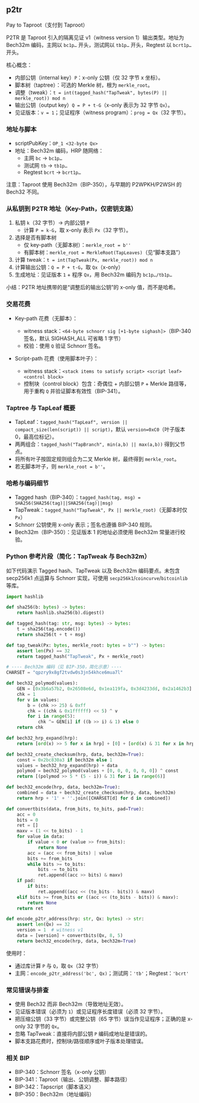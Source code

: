 ## p2tr

Pay to Taproot（支付到 Taproot）

P2TR 是 Taproot 引入的隔离见证 v1（witness version 1）输出类型。地址为 Bech32m 编码，主网以 `bc1p…` 开头，测试网以 `tb1p…` 开头，Regtest 以 `bcrt1p…` 开头。

核心概念：
- 内部公钥（internal key）`P`：x-only 公钥（仅 32 字节 x 坐标）。
- 脚本树（taptree）：可选的 Merkle 树，根为 `merkle_root`。
- 调整（tweak）：`t = int(tagged_hash("TapTweak", bytes(P) || merkle_root)) mod n`
- 输出公钥（output key）`Q = P + t·G`（x-only 表示为 32 字节 `Qx`）。
- 见证版本：`v = 1`；见证程序（witness program）：`prog = Qx`（32 字节）。

### 地址与脚本

- scriptPubKey：`OP_1 <32-byte Qx>`
- 地址：Bech32m 编码，HRP 随网络：
  - 主网 `bc` → `bc1p…`
  - 测试网 `tb` → `tb1p…`
  - Regtest `bcrt` → `bcrt1p…`

注意：Taproot 使用 Bech32m（BIP-350），与早期的 P2WPKH/P2WSH 的 Bech32 不同。

### 从私钥到 P2TR 地址（Key-Path，仅密钥支路）

1) 私钥 `k`（32 字节）→ 内部公钥 `P`
   - 计算 `P = k·G`，取 x-only 表示 `Px`（32 字节）。
2) 选择是否有脚本树
   - 仅 key-path（无脚本树）：`merkle_root = b''`
   - 有脚本树：`merkle_root = MerkleRoot(TapLeaves)`（见“脚本支路”）
3) 计算 tweak：`t = int(TapTweak(Px, merkle_root)) mod n`
4) 计算输出公钥：`Q = P + t·G`，取 `Qx`（x-only）
5) 生成地址：见证版本 `1` + 程序 `Qx`，用 Bech32m 编码为 `bc1p…/tb1p…`

小结：P2TR 地址携带的是“调整后的输出公钥”的 x-only 值，而不是哈希。

### 交易花费

- Key-path 花费（无脚本）：
  - witness stack：`<64-byte schnorr sig [+1-byte sighash]>`（BIP-340 签名，默认 SIGHASH_ALL 可省略 1 字节）
  - 校验：使用 `Q` 验证 Schnorr 签名。

- Script-path 花费（使用脚本叶子）：
  - witness stack：`<stack items to satisfy script> <script leaf> <control block>`
  - 控制块（control block）包含：奇偶位 + 内部公钥 `P` + Merkle 路径等，用于重构 `Q` 并验证脚本有效性（BIP-341）。

### Taptree 与 TapLeaf 概要

- TapLeaf：`tagged_hash("TapLeaf", version || compact_size(len(script)) || script)`，默认 `version=0xC0`（叶子版本 0，最高位标记）。
- 两两组合：`tagged_hash("TapBranch", min(a,b) || max(a,b))` 得到父节点。
- 将所有叶子按固定规则组合为二叉 Merkle 树，最终得到 `merkle_root`。
- 若无脚本叶子，则 `merkle_root = b''`。

### 哈希与编码细节

- Tagged hash（BIP-340）：`tagged_hash(tag, msg) = SHA256(SHA256(tag)||SHA256(tag)||msg)`
- TapTweak：`tagged_hash("TapTweak", Px || merkle_root)`（无脚本时仅 `Px`）
- Schnorr 公钥使用 x-only 表示；签名也遵循 BIP-340 规则。
- Bech32m（BIP-350）：见证版本 1 的地址必须使用 Bech32m 常量进行校验。

### Python 参考片段（简化：TapTweak 与 Bech32m）

如下代码演示 Tagged hash、TapTweak 以及 Bech32m 编码要点。未包含 secp256k1 点运算与 Schnorr 实现，可使用 `secp256k1`/`coincurve`/`bitcoinlib` 等库。

```python
import hashlib

def sha256(b: bytes) -> bytes:
    return hashlib.sha256(b).digest()

def tagged_hash(tag: str, msg: bytes) -> bytes:
    t = sha256(tag.encode())
    return sha256(t + t + msg)

def tap_tweak(Px: bytes, merkle_root: bytes = b"") -> bytes:
    assert len(Px) == 32
    return tagged_hash("TapTweak", Px + merkle_root)

# ---- Bech32m 编码（见 BIP-350，简化示意）----
CHARSET = "qpzry9x8gf2tvdw0s3jn54khce6mua7l"

def bech32_polymod(values):
    GEN = [0x3b6a57b2, 0x26508e6d, 0x1ea119fa, 0x3d4233dd, 0x2a1462b3]
    chk = 1
    for v in values:
        b = (chk >> 25) & 0xff
        chk = ((chk & 0x1ffffff) << 5) ^ v
        for i in range(5):
            chk ^= GEN[i] if ((b >> i) & 1) else 0
    return chk

def bech32_hrp_expand(hrp):
    return [ord(x) >> 5 for x in hrp] + [0] + [ord(x) & 31 for x in hrp]

def bech32_create_checksum(hrp, data, bech32m=True):
    const = 0x2bc830a3 if bech32m else 1
    values = bech32_hrp_expand(hrp) + data
    polymod = bech32_polymod(values + [0, 0, 0, 0, 0, 0]) ^ const
    return [(polymod >> 5 * (5 - i)) & 31 for i in range(6)]

def bech32_encode(hrp, data, bech32m=True):
    combined = data + bech32_create_checksum(hrp, data, bech32m)
    return hrp + '1' + ''.join([CHARSET[d] for d in combined])

def convertbits(data, from_bits, to_bits, pad=True):
    acc = 0
    bits = 0
    ret = []
    maxv = (1 << to_bits) - 1
    for value in data:
        if value < 0 or (value >> from_bits):
            return None
        acc = (acc << from_bits) | value
        bits += from_bits
        while bits >= to_bits:
            bits -= to_bits
            ret.append((acc >> bits) & maxv)
    if pad:
        if bits:
            ret.append((acc << (to_bits - bits)) & maxv)
    elif bits >= from_bits or ((acc << (to_bits - bits)) & maxv):
        return None
    return ret

def encode_p2tr_address(hrp: str, Qx: bytes) -> str:
    assert len(Qx) == 32
    version = 1  # witness v1
    data = [version] + convertbits(Qx, 8, 5)
    return bech32_encode(hrp, data, bech32m=True)
```

使用时：
- 通过库计算 `P` 与 `Q`，取 `Qx`（32 字节）
- 主网：`encode_p2tr_address('bc', Qx)`；测试网：`'tb'`；Regtest：`'bcrt'`

### 常见错误与排查

- 使用 Bech32 而非 Bech32m（导致地址无效）。
- 见证版本错误（必须为 `1`）或见证程序长度错误（必须 32 字节）。
- 把压缩公钥（33 字节）或完整公钥（65 字节）误当作见证程序；正确的是 x-only 32 字节的 `Qx`。
- 忽略 TapTweak：直接将内部公钥 `P` 编码成地址是错误的。
- 脚本支路花费时，控制块/路径顺序或叶子版本处理错误。

### 相关 BIP

- BIP-340：Schnorr 签名（x-only 公钥）
- BIP-341：Taproot（输出、公钥调整、脚本路径）
- BIP-342：Tapscript（脚本语义）
- BIP-350：Bech32m（地址编码）

